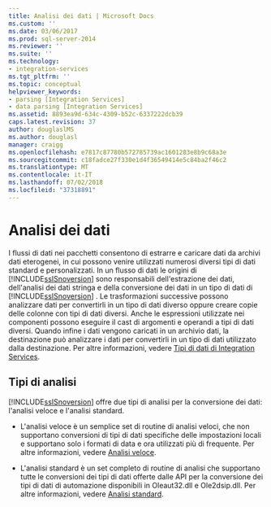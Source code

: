```yaml
---
title: Analisi dei dati | Microsoft Docs
ms.custom: ''
ms.date: 03/06/2017
ms.prod: sql-server-2014
ms.reviewer: ''
ms.suite: ''
ms.technology:
- integration-services
ms.tgt_pltfrm: ''
ms.topic: conceptual
helpviewer_keywords:
- parsing [Integration Services]
- data parsing [Integration Services]
ms.assetid: 8893ea9d-634c-4309-b52c-6337222dcb39
caps.latest.revision: 37
author: douglaslMS
ms.author: douglasl
manager: craigg
ms.openlocfilehash: e7817c87780b572785739ac1601283e8b9c68a3e
ms.sourcegitcommit: c18fadce27f330e1d4f36549414e5c84ba2f46c2
ms.translationtype: MT
ms.contentlocale: it-IT
ms.lasthandoff: 07/02/2018
ms.locfileid: "37318891"
---
```

# <a name="parsing-data"></a>Analisi dei dati
  I flussi di dati nei pacchetti consentono di estrarre e caricare dati da archivi dati eterogenei, in cui possono venire utilizzati numerosi diversi tipi di dati standard e personalizzati. In un flusso di dati le origini di [!INCLUDE[ssISnoversion](../../includes/ssisnoversion-md.md)] sono responsabili dell'estrazione dei dati, dell'analisi dei dati stringa e della conversione dei dati in un tipo di dati di [!INCLUDE[ssISnoversion](../../includes/ssisnoversion-md.md)] . Le trasformazioni successive possono analizzare dati per convertirli in un tipo di dati diverso oppure creare copie delle colonne con tipi di dati diversi. Anche le espressioni utilizzate nei componenti possono eseguire il cast di argomenti e operandi a tipi di dati diversi. Quando infine i dati vengono caricati in un archivio dati, la destinazione può analizzare i dati per convertirli in un tipo di dati utilizzato dalla destinazione. Per altre informazioni, vedere [Tipi di dati di Integration Services](integration-services-data-types.md).  
  
## <a name="types-of-parsing"></a>Tipi di analisi  
 [!INCLUDE[ssISnoversion](../../includes/ssisnoversion-md.md)] offre due tipi di analisi per la conversione dei dati: l'analisi veloce e l'analisi standard.  
  
-   L'analisi veloce è un semplice set di routine di analisi veloci, che non supportano conversioni di tipi di dati specifiche delle impostazioni locali e supportano solo i formati di data e ora utilizzati più di frequente. Per altre informazioni, vedere [Analisi veloce](../fast-parse.md).  
  
-   L'analisi standard è un set completo di routine di analisi che supportano tutte le conversioni dei tipi di dati offerte dalle API per la conversione dei tipi di dati di automazione disponibili in Oleaut32.dll e Ole2dsip.dll. Per altre informazioni, vedere [Analisi standard](../standard-parse.md).  
  
  

